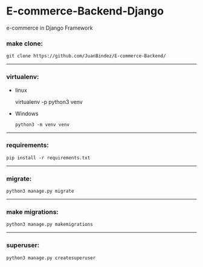 # E-commerce-Backend-Django
e-commerce in Django Framework


### make clone:

    git clone https://github.com/JuanBindez/E-commerce-Backend/

----------

### virtualenv:

- linux

    virtualenv -p python3 venv

- Windows

      python3 -m venv venv

----------
### requirements:


    pip install -r requirements.txt

----------
### migrate:


    python3 manage.py migrate
----------
### make migrations:

    python3 manage.py makemigrations
---------
### superuser:

    python3 manage.py createsuperuser


